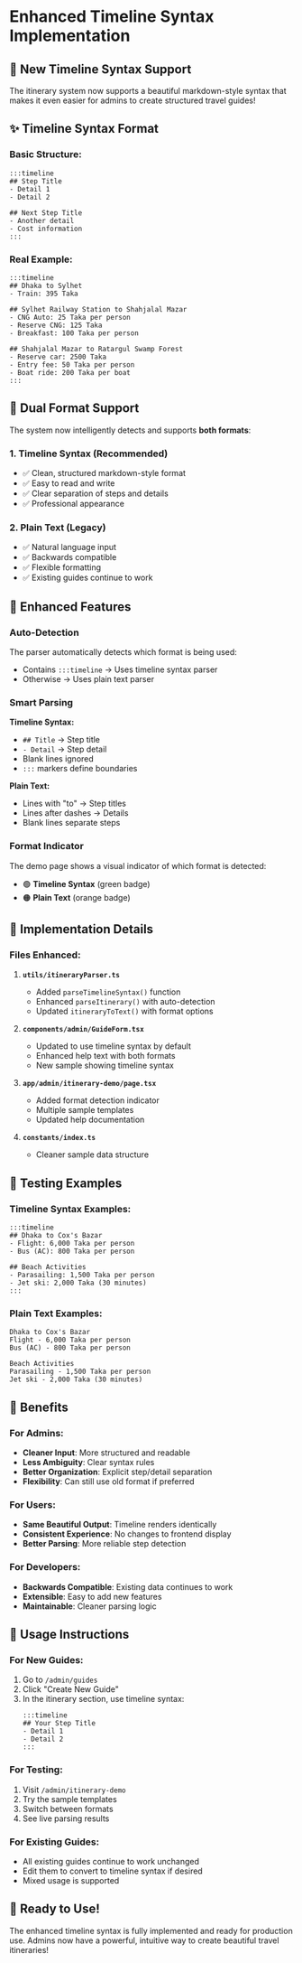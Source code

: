 # Enhanced Timeline Syntax Implementation

## 🎯 New Timeline Syntax Support

The itinerary system now supports a beautiful markdown-style syntax that makes it even easier for admins to create structured travel guides!

## ✨ Timeline Syntax Format

### Basic Structure:

```
:::timeline
## Step Title
- Detail 1
- Detail 2

## Next Step Title
- Another detail
- Cost information
:::
```

### Real Example:

```
:::timeline
## Dhaka to Sylhet
- Train: 395 Taka

## Sylhet Railway Station to Shahjalal Mazar
- CNG Auto: 25 Taka per person
- Reserve CNG: 125 Taka
- Breakfast: 100 Taka per person

## Shahjalal Mazar to Ratargul Swamp Forest
- Reserve car: 2500 Taka
- Entry fee: 50 Taka per person
- Boat ride: 200 Taka per boat
:::
```

## 🔄 Dual Format Support

The system now intelligently detects and supports **both formats**:

### 1. Timeline Syntax (Recommended)

- ✅ Clean, structured markdown-style format
- ✅ Easy to read and write
- ✅ Clear separation of steps and details
- ✅ Professional appearance

### 2. Plain Text (Legacy)

- ✅ Natural language input
- ✅ Backwards compatible
- ✅ Flexible formatting
- ✅ Existing guides continue to work

## 🎨 Enhanced Features

### Auto-Detection

The parser automatically detects which format is being used:

- Contains `:::timeline` → Uses timeline syntax parser
- Otherwise → Uses plain text parser

### Smart Parsing

**Timeline Syntax:**

- `## Title` → Step title
- `- Detail` → Step detail
- Blank lines ignored
- `:::` markers define boundaries

**Plain Text:**

- Lines with "to" → Step titles
- Lines after dashes → Details
- Blank lines separate steps

### Format Indicator

The demo page shows a visual indicator of which format is detected:

- 🟢 **Timeline Syntax** (green badge)
- 🟠 **Plain Text** (orange badge)

## 📍 Implementation Details

### Files Enhanced:

1. **`utils/itineraryParser.ts`**

   - Added `parseTimelineSyntax()` function
   - Enhanced `parseItinerary()` with auto-detection
   - Updated `itineraryToText()` with format options

2. **`components/admin/GuideForm.tsx`**

   - Updated to use timeline syntax by default
   - Enhanced help text with both formats
   - New sample showing timeline syntax

3. **`app/admin/itinerary-demo/page.tsx`**

   - Added format detection indicator
   - Multiple sample templates
   - Updated help documentation

4. **`constants/index.ts`**
   - Cleaner sample data structure

## 🧪 Testing Examples

### Timeline Syntax Examples:

```
:::timeline
## Dhaka to Cox's Bazar
- Flight: 6,000 Taka per person
- Bus (AC): 800 Taka per person

## Beach Activities
- Parasailing: 1,500 Taka per person
- Jet ski: 2,000 Taka (30 minutes)
:::
```

### Plain Text Examples:

```
Dhaka to Cox's Bazar
Flight - 6,000 Taka per person
Bus (AC) - 800 Taka per person

Beach Activities
Parasailing - 1,500 Taka per person
Jet ski - 2,000 Taka (30 minutes)
```

## 🎯 Benefits

### For Admins:

- **Cleaner Input**: More structured and readable
- **Less Ambiguity**: Clear syntax rules
- **Better Organization**: Explicit step/detail separation
- **Flexibility**: Can still use old format if preferred

### For Users:

- **Same Beautiful Output**: Timeline renders identically
- **Consistent Experience**: No changes to frontend display
- **Better Parsing**: More reliable step detection

### For Developers:

- **Backwards Compatible**: Existing data continues to work
- **Extensible**: Easy to add new features
- **Maintainable**: Cleaner parsing logic

## 🚀 Usage Instructions

### For New Guides:

1. Go to `/admin/guides`
2. Click "Create New Guide"
3. In the itinerary section, use timeline syntax:
   ```
   :::timeline
   ## Your Step Title
   - Detail 1
   - Detail 2
   :::
   ```

### For Testing:

1. Visit `/admin/itinerary-demo`
2. Try the sample templates
3. Switch between formats
4. See live parsing results

### For Existing Guides:

- All existing guides continue to work unchanged
- Edit them to convert to timeline syntax if desired
- Mixed usage is supported

## 🎉 Ready to Use!

The enhanced timeline syntax is fully implemented and ready for production use. Admins now have a powerful, intuitive way to create beautiful travel itineraries!
